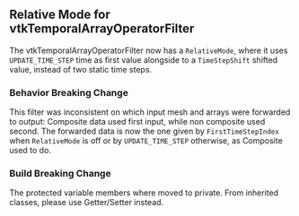 ## Relative Mode for vtkTemporalArrayOperatorFilter

The vtkTemporalArrayOperatorFilter now has a `RelativeMode`, where it uses `UPDATE_TIME_STEP` time as first value alongside to a `TimeStepShift` shifted value, instead of two static time steps.

### Behavior Breaking Change

This filter was inconsistent on which input mesh and arrays were forwarded to output: Composite data used first input, while non composite used second.
The forwarded data is now the one given by `FirstTimeStepIndex` when `RelativeMode` is off or by `UPDATE_TIME_STEP` otherwise, as Composite used to do.

### Build Breaking Change

The protected variable members where moved to private. From inherited classes, please use Getter/Setter instead.
